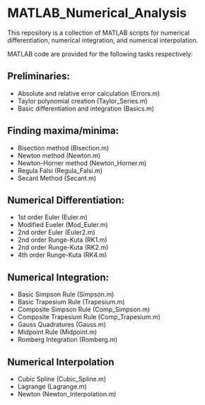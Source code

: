 # MATLAB_Numerical_Analysis

This repository is a collection of MATLAB scripts for numerical differentiation, numerical integration, and numerical interpolation.

MATLAB code are provided for the following tasks respectively:

## Preliminaries:

- Absolute and relative error calculation (Errors.m)
- Taylor polynomial creation (Taylor_Series.m)
- Basic differentiation and integration (Basics.m)

## Finding maxima/minima:
- Bisection method (Bisection.m)
- Newton method (Newton.m)
- Newton-Horner method (Newton_Horner.m)
- Regula Falsi (Regula_Falsi.m)
- Secant Method (Secant.m)

## Numerical Differentiation:
- 1st order Euler (Euler.m)
- Modified Eueler (Mod_Euler.m)
- 2nd order Euler (Euler2.m)
- 2nd order Runge-Kuta (RK1.m)
- 2nd order Runge-Kuta (RK2.m)
- 4th order Runge-Kuta (RK4.m)

## Numerical Integration:
- Basic Simpson Rule (Simpson.m)
- Basic Trapesium Rule (Trapesium.m)
- Composite Simpson Rule (Comp_Simpson.m)
- Composite Trapesium Rule (Comp_Trapesium.m)
- Gauss Quadratures (Gauss.m)
- Midpoint Rule (Midpoint.m)
- Romberg Integration (Romberg.m)

## Numerical Interpolation
- Cubic Spline (Cubic_Spline.m)
- Lagrange (Lagrange.m)
- Newton (Newton_Interpolation.m)

